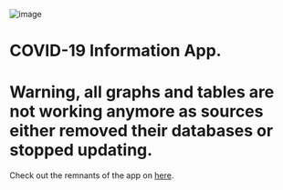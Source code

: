 ![image](https://github.com/ngivan2004/covid-19-info-webapp-hk/assets/61515871/af02f4cc-5ada-4d0b-a70a-c791728a3c10)
# COVID-19 Information App.
# Warning, all graphs and tables are not working anymore as sources either removed their databases or stopped updating.
Check out the remnants of the app on [here](https://covid19info.netlify.app).
